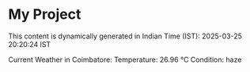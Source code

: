 # My Project

This content is dynamically generated in Indian Time (IST): 2025-03-25 20:20:24 IST


Current Weather in Coimbatore:
Temperature: 26.96 °C
Condition: haze
